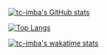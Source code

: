 [![tc-imba's GitHub stats](https://github-readme-stats-peach-two.vercel.app/api?username=tc-imba&show_icons=true&theme=onedark)](https://github.com/anuraghazra/github-readme-stats)

[![Top Langs](https://github-readme-stats-peach-two.vercel.app/api/top-langs/?username=tc-imba&langs_count=10&layout=compact&theme=onedark)](https://github.com/anuraghazra/github-readme-stats)

[![tc-imba's wakatime stats](https://github-readme-stats-peach-two.vercel.app/api/wakatime?username=tcimba&layout=compact&theme=onedark)](https://github.com/anuraghazra/github-readme-stats)
